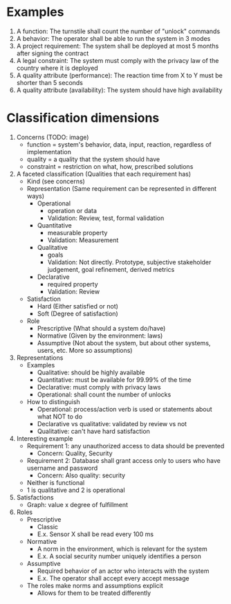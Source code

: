 # Examples
1. A function: The turnstile shall count the number of "unlock" commands
1. A behavior: The operator shall be able to run the system in 3 modes
1. A project requirement: The system shall be deployed at most 5 months after signing the contract
1. A legal constraint: The system must comply with the privacy law of the country where it is deployed
1. A quality attribute (performance): The reaction time from X to Y must be shorter than 5 seconds
1. A quality attribute (availability): The system should have high availability



# Classification dimensions
1. Concerns (TODO: image)
    - function = system's behavior, data, input, reaction, regardless of implementation
    - quality = a quality that the system should have
    - constraint = restriction on what, how, prescribed solutions
1. A faceted classification (Qualities that each requirement has)
    - Kind (see concerns)
    - Representation (Same requirement can be represented in different ways)
        * Operational
            + operation or data
            + Validation: Review, test, formal validation
        * Quantitative
            + measurable property
            + Validation: Measurement
        * Qualitative
            + goals
            + Validation: Not directly. Prototype, subjective stakeholder judgement, goal refinement, derived metrics
        * Declarative
            + required property
            + Validation: Review
    - Satisfaction
        * Hard (Either satisfied or not)
        * Soft (Degree of satisfaction)
    - Role
        * Prescriptive (What should a system do/have)
        * Normative (Given by the environment: laws)
        * Assumptive (Not about the system, but about other systems, users, etc. More so assumptions)
1. Representations
    - Examples
        * Qualitative: should be highly available
        * Quantitative: must be available for 99.99% of the time
        * Declarative: must comply with privacy laws
        * Operational: shall count the number of unlocks
    - How to distinguish
        * Operational: process/action verb is used or statements about what NOT to do
        * Declarative vs qualitative: validated by review vs not
        * Qualitative: can't have hard satisfaction
1. Interesting example
    - Requirement 1: any unauthorized access to data should be prevented
        * Concern: Quality, Security
    - Requirement 2: Database shall grant access only to users who have username and password
        * Concern: Also quality: security
    - Neither is functional
    - 1 is qualitative and 2 is operational
1. Satisfactions
    - Graph: value x degree of fulfillment
1. Roles
    - Prescriptive
        * Classic
        * E.x. Sensor X shall be read every 100 ms
    - Normative
        * A norm in the environment, which is relevant for the system
        * E.x. A social security number uniquely identifies a person
    - Assumptive
        * Required behavior of an actor who interacts with the system
        * E.x. The operator shall accept every accept message
    - The roles make norms and assumptions explicit
        * Allows for them to be treated differently

